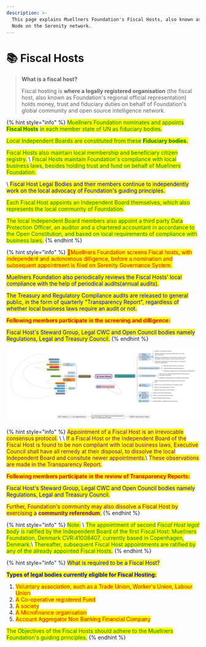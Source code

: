 ```yaml
---
description: >-
  This page explains Muellners Foundation's Fiscal Hosts, also known as Fiscal
  Node on the Serenity network.
---
```


# 📚 Fiscal Hosts

> **What is a fiscal host?**&#x20;
>
> Fiscal hosting is **where a legally registered organisation** (the fiscal host, also known as Foundation's regional official representation) holds money, trust and fiduciary duties on behalf of Foundation's global community and open source intelligence network.

{% hint style="info" %}
<mark style="color:green;">Muellners Foundation nominates and appoints</mark> <mark style="color:green;"></mark><mark style="color:green;">**Fiscal Hosts**</mark> <mark style="color:green;"></mark><mark style="color:green;">in each member state of UN as fiduciary bodies.</mark>

<mark style="color:green;">Local Independent Boards are constituted from these</mark> <mark style="color:green;"></mark><mark style="color:green;">**Fiduciary bodies.**</mark>

<mark style="color:green;">Fiscal Hosts also maintain local membership and beneficiary citizen registry.</mark> \ <mark style="color:green;">Fiscal Hosts maintain Foundation's compliance with local business laws, besides holding trust and fund on behalf of Muellners Foundation.</mark>

<mark style="color:green;"></mark>\ <mark style="color:green;"></mark><mark style="color:blue;">Fiscal Host Legal Bodies and their members continue to independently work on the local advocacy of Foundation's guiding principles.</mark>&#x20;

<mark style="color:green;">Each Fiscal Host appoints an Independent Board themselves, which also represents the local community of Foundation.</mark>&#x20;

<mark style="color:green;">The local Independent Board members also appoint a third party Data Protection Officer, an auditor and a chartered accountant in accordance to the Open Constitution, and based on local requirements of compliance with business laws.</mark>
{% endhint %}

{% hint style="info" %}
<mark style="color:red;">💁Muellners Foundation screens Fiscal hosts, with independent and autonomous dilligence, before a nomination and subsequent appointment is filed on Serenity Governance System.</mark>  <mark style="color:green;"></mark>&#x20;

<mark style="color:blue;">Muellners Foundation also periodically reviews the Fiscal Hosts' local compliance with the help of periodical audits(annual audits).</mark>&#x20;

<mark style="color:blue;">The Treasury and Regulatory Compliance audits are released to general public, in the form of quarterly "Transparency Report", regardless of whether local business laws require an audit or not.</mark>&#x20;

<mark style="color:red;">**Following members participate in the screening and dilligence:**</mark>

<mark style="color:blue;">Fiscal Host's Steward Group, Legal CWC and Open Council bodies namely Regulations, Legal and Treasury Council.</mark>
{% endhint %}

![Representation of a Fiscal Host](../.gitbook/assets/54A96F50-4884-43E1-A3F6-B2099ADA93CA.jpeg)

{% hint style="info" %}
<mark style="color:purple;">Appointment of a Fiscal Host is an irrevocable consensus protocol.</mark> \ <mark style="color:purple;"></mark>\ <mark style="color:purple;">If a Fiscal Host or the Independent Board of the Fiscal Host is found to be non compliant with local business laws, Executive Council shall have all remedy at their disposal, to dissolve the local Independent Board and consitute newer appointments.</mark>\ <mark style="color:purple;">These observations are made in the Transparency Report.</mark>

<mark style="color:red;">**Following members participate in the review of Transparency Reports:**</mark>

<mark style="color:blue;">Fiscal Host's Steward Group, Legal CWC and Open Council bodies namely Regulations, Legal and Treasury Council.</mark>

<mark style="color:purple;">Further, Foundation's community may also dissolve a Fiscal Host by exercising a</mark> <mark style="color:purple;"></mark><mark style="color:purple;">**community referendum**</mark><mark style="color:green;">.</mark>&#x20;
{% endhint %}

{% hint style="info" %}
<mark style="color:green;">Note:</mark> \ <mark style="color:green;">The appointment of second</mark> <mark style="color:green;"></mark>_<mark style="color:green;">Fiscal Host legal body</mark>_ <mark style="color:green;"></mark><mark style="color:green;">is ratified by the Independent Board of the first Fiscal Host: Muellners Foundation, Denmark CVR:41008407, currently based in Copenhagen, Denmark.</mark>\ <mark style="color:green;">Thereafter, subsequent Fiscal Host appointments are ratified by any of the already appointed Fiscal Hosts.</mark>
{% endhint %}

{% hint style="info" %}
<mark style="color:blue;">What is required to be a Fiscal Host?</mark>

<mark style="color:blue;">**Types of legal bodies currently eligible for Fiscal Hosting:**</mark>

1. <mark style="color:red;">Voluntary association, such as a Trade Union, Worker's Union, Labour Union</mark>
2. <mark style="color:red;">A Co-operative registered Fund</mark>&#x20;
3. <mark style="color:red;">A society</mark>
4. <mark style="color:red;">A Microfinance organisation</mark>
5. <mark style="color:red;">Account Aggregator Non Banking Financial Company</mark>

<mark style="color:red;"></mark>

<mark style="color:green;">The Objectives of the Fiscal Hosts should adhere to the Muellners Foundation's guiding principles.</mark>&#x20;
{% endhint %}

<mark style="color:red;"></mark>

<mark style="color:red;"></mark>
